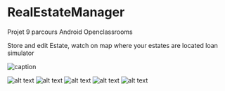 # RealEstateManager
Projet 9 parcours Android Openclassrooms

Store and edit Estate,
watch on map where your estates are located
loan simulator

![caption](https://github.com/coursju/RealEstateManager/blob/master/video_smartphone.gif)

![alt text](https://github.com/coursju/RealEstateManager/blob/master/img/map_dezoom.png)
![alt text](https://github.com/coursju/RealEstateManager/blob/master/img/menu.png)
![alt text](https://github.com/coursju/RealEstateManager/blob/master/img/notification.png)
![alt text](https://github.com/coursju/RealEstateManager/blob/master/img/search_filtered.png)
![alt text](https://github.com/coursju/RealEstateManager/blob/master/img/apercu_galerie_create.png)
